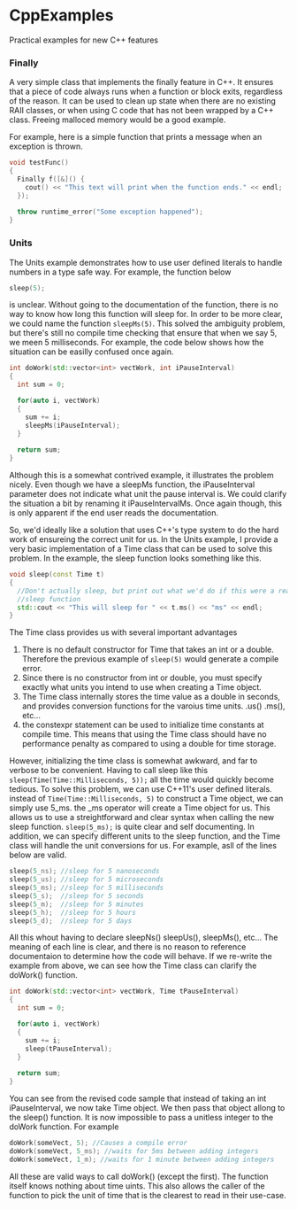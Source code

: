 # CppExamples
Practical examples for new C++ features

### Finally
A very simple class that implements the finally feature in C++. 
It ensures that a piece of code always runs when a function or
block exits, regardless of the reason. It can be used to clean up
state when there are no existing RAII classes, or when using C
code that has not been wrapped by a C++ class. Freeing malloced
memory would be a good example.

For example, here is a simple function that prints a message when
an exception is thrown.

```C++
void testFunc()
{
  Finally f([&]() {
    cout() << "This text will print when the function ends." << endl;
  });
  
  throw runtime_error("Some exception happened");
}
```

### Units
The Units example demonstrates how to use user defined literals to handle
numbers in a type safe way. For example, the function below
```C++
sleep(5);
```
is unclear. Without going to the documentation of the function, there is no
way to know how long this function will sleep for. In order to be more clear, we could name the function
`sleepMs(5)`. This solved the ambiguity problem, but there's still no compile time checking that ensure that
when we say 5, we meen 5 milliseconds. For example, the code below shows how the situation can be easilly
confused once again.

```C++
int doWork(std::vector<int> vectWork, int iPauseInterval)
{
  int sum = 0;

  for(auto i, vectWork)
  {
    sum += i;
    sleepMs(iPauseInterval);
  }
  
  return sum;
}
```
Although this is a somewhat contrived example, it illustrates the problem nicely. Even though we have a
sleepMs function, the iPauseInterval parameter does not indicate what unit the pause interval is. We could
clarify the situation a bit by renaming it iPauseIntervalMs. Once again though, this is only apparent if the
end user reads the documentation. 

So, we'd ideally like a solution that uses C++'s type system to do the hard work of ensureing the correct unit
for us. In the Units example, I provide a very basic implementation of a Time class that can be used to solve
this problem. In the example, the sleep function looks something like this.

```C++
void sleep(const Time t)
{
  //Don't actually sleep, but print out what we'd do if this were a real
  //sleep function
  std::cout << "This will sleep for " << t.ms() << "ms" << endl;
}
```

The Time class provides us with several important advantages
1) There is no default constructor for Time that takes an int or a double. Therefore the previous 
  example of `sleep(5)` would generate a compile error.
2) Since there is no constructor from int or double, you must specify exactly what units you
  intend to use when creating a Time object.
3) The Time class internally stores the time value as a double in seconds, and provides conversion
  functions for the varoius time units. .us() .ms(), etc...
4) the constexpr statement can be used to initialize time constants at compile time. This means that
  using the Time class should have no performance penalty as compared to using a double for time storage.

However, initializing the time class is somewhat awkward, and far to verbose to be convenient. Having
to call sleep like this `sleep(Time(Time::Milliseconds, 5));` all the time would quickly become tedious.
To solve this problem, we can use C++11's user defined literals. instead of `Time(Time::Milliseconds, 5)`
to construct a Time object, we can simply use 5_ms. the _ms operator will create a Time object for us.
This allows us to use a streightforward and clear syntax when calling the new sleep function. `sleep(5_ms);`
is quite clear and self documenting. In addition, we can specify different units to the sleep function,
and the Time class will handle the unit conversions for us. For example, asll of the lines below are valid.

```C++
sleep(5_ns); //sleep for 5 nanoseconds
sleep(5_us); //sleep for 5 microseconds
sleep(5_ms); //sleep for 5 milliseconds
sleep(5_s);  //sleep for 5 seconds
sleep(5_m);  //sleep for 5 minutes
sleep(5_h);  //sleep for 5 hours
sleep(5_d);  //sleep for 5 days
```

All this whout having to declare sleepNs() sleepUs(), sleepMs(), etc... The meaning of each line is clear, 
and there is no reason to reference documentaion to determine how the code will behave. If we re-write the
example from above, we can see how the Time class can clarify the doWork() function.

```C++
int doWork(std::vector<int> vectWork, Time tPauseInterval)
{
  int sum = 0;

  for(auto i, vectWork)
  {
    sum += i;
    sleep(tPauseInterval);
  }
  
  return sum;
}
```

You can see from the revised code sample that instead of taking an int iPauseInterval, we now take Time object.
We then pass that object allong to the sleep() function. It is now impossible to pass a unitless integer 
to the doWork function.  For example

```C++
doWork(someVect, 5); //Causes a compile error
doWork(someVect, 5_ms); //waits for 5ms between adding integers
doWork(someVect, 1_m); //waits for 1 minute between adding integers
```

All these are valid ways to call doWork() (except the first). The function itself knows nothing about time uints. 
This also allows the caller of the function to pick the unit of time that is the clearest to read in their use-case.
